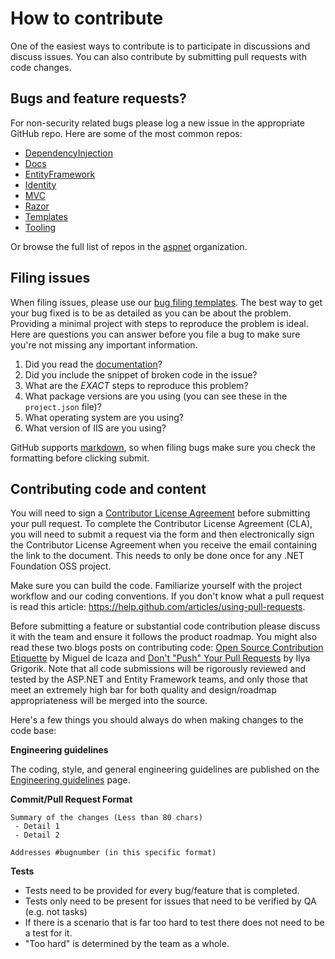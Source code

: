 # How to contribute

One of the easiest ways to contribute is to participate in discussions and discuss issues. You can also contribute by submitting pull requests with code changes.


## Bugs and feature requests?
For non-security related bugs please log a new issue in the appropriate GitHub repo. Here are some of the most common repos:

* [DependencyInjection](https://github.com/aspnet/DependencyInjection)
* [Docs](https://github.com/aspnet/Docs)
* [EntityFramework](https://github.com/aspnet/EntityFramework)
* [Identity](https://github.com/aspnet/Identity)
* [MVC](https://github.com/aspnet/Mvc)
* [Razor](https://github.com/aspnet/Razor)
* [Templates](https://github.com/aspnet/Templates)
* [Tooling](https://github.com/aspnet/Tooling)

Or browse the full list of repos in the [aspnet](https://github.com/aspnet/) organization.


## Filing issues
When filing issues, please use our [bug filing templates](https://github.com/aspnet/Home/wiki/Functional-bug-template).
The best way to get your bug fixed is to be as detailed as you can be about the problem.
Providing a minimal project with steps to reproduce the problem is ideal.
Here are questions you can answer before you file a bug to make sure you're not missing any important information.

1. Did you read the [documentation](https://github.com/aspnet/home/wiki)?
2. Did you include the snippet of broken code in the issue?
3. What are the *EXACT* steps to reproduce this problem?
4. What package versions are you using (you can see these in the `project.json` file)?
5. What operating system are you using?
6. What version of IIS are you using?

GitHub supports [markdown](https://help.github.com/articles/github-flavored-markdown/), so when filing bugs make sure you check the formatting before clicking submit.


## Contributing code and content
You will need to sign a [Contributor License Agreement](https://cla2.dotnetfoundation.org/) before submitting your pull request. To complete the Contributor License Agreement (CLA), you will need to submit a request via the form and then electronically sign the Contributor License Agreement when you receive the email containing the link to the document. This needs to only be done once for any .NET Foundation OSS project.

Make sure you can build the code. Familiarize yourself with the project workflow and our coding conventions. If you don't know what a pull request is read this article: https://help.github.com/articles/using-pull-requests.

Before submitting a feature or substantial code contribution please discuss it with the team and ensure it follows the product roadmap. You might also read these two blogs posts on contributing code: [Open Source Contribution Etiquette](http://tirania.org/blog/archive/2010/Dec-31.html) by Miguel de Icaza and [Don't "Push" Your Pull Requests](https://www.igvita.com/2011/12/19/dont-push-your-pull-requests/) by Ilya Grigorik. Note that all code submissions will be rigorously reviewed and tested by the ASP.NET and Entity Framework teams, and only those that meet an extremely high bar for both quality and design/roadmap appropriateness will be merged into the source.

Here's a few things you should always do when making changes to the code base:

**Engineering guidelines**

The coding, style, and general engineering guidelines are published on the [Engineering guidelines](https://github.com/aspnet/Home/wiki/Engineering-guidelines) page.

**Commit/Pull Request Format**

```
Summary of the changes (Less than 80 chars)
 - Detail 1
 - Detail 2

Addresses #bugnumber (in this specific format)
```

**Tests**

-  Tests need to be provided for every bug/feature that is completed.
-  Tests only need to be present for issues that need to be verified by QA (e.g. not tasks)
-  If there is a scenario that is far too hard to test there does not need to be a test for it.
  - "Too hard" is determined by the team as a whole.